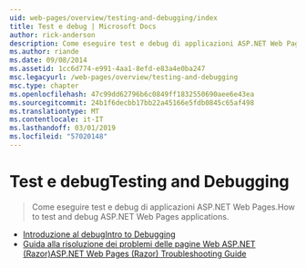```yaml
---
uid: web-pages/overview/testing-and-debugging/index
title: Test e debug | Microsoft Docs
author: rick-anderson
description: Come eseguire test e debug di applicazioni ASP.NET Web Pages.
ms.author: riande
ms.date: 09/08/2014
ms.assetid: 1cc6d774-e991-4aa1-8efd-e83a4e0ba247
msc.legacyurl: /web-pages/overview/testing-and-debugging
msc.type: chapter
ms.openlocfilehash: 47c99dd62796b6c0849ff1832550690aee6e43ea
ms.sourcegitcommit: 24b1f6decbb17bb22a45166e5fdb0845c65af498
ms.translationtype: MT
ms.contentlocale: it-IT
ms.lasthandoff: 03/01/2019
ms.locfileid: "57020148"
---
```

<a name="testing-and-debugging"></a><span data-ttu-id="b88aa-103">Test e debug</span><span class="sxs-lookup"><span data-stu-id="b88aa-103">Testing and Debugging</span></span>
====================
> <span data-ttu-id="b88aa-104">Come eseguire test e debug di applicazioni ASP.NET Web Pages.</span><span class="sxs-lookup"><span data-stu-id="b88aa-104">How to test and debug ASP.NET Web Pages applications.</span></span>


- [<span data-ttu-id="b88aa-105">Introduzione al debug</span><span class="sxs-lookup"><span data-stu-id="b88aa-105">Intro to Debugging</span></span>](introduction-to-debugging.md)
- [<span data-ttu-id="b88aa-106">Guida alla risoluzione dei problemi delle pagine Web ASP.NET (Razor)</span><span class="sxs-lookup"><span data-stu-id="b88aa-106">ASP.NET Web Pages (Razor) Troubleshooting Guide</span></span>](aspnet-web-pages-razor-troubleshooting-guide.md)
